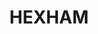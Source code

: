 ---
lastmod: '2025-04-06T06:05:20+00:00'
latitude: -32.819819
layout: suburb
longitude: 151.65415
postcode: '2322'
state: NSW
title: HEXHAM
url: /nsw/hexham/
---